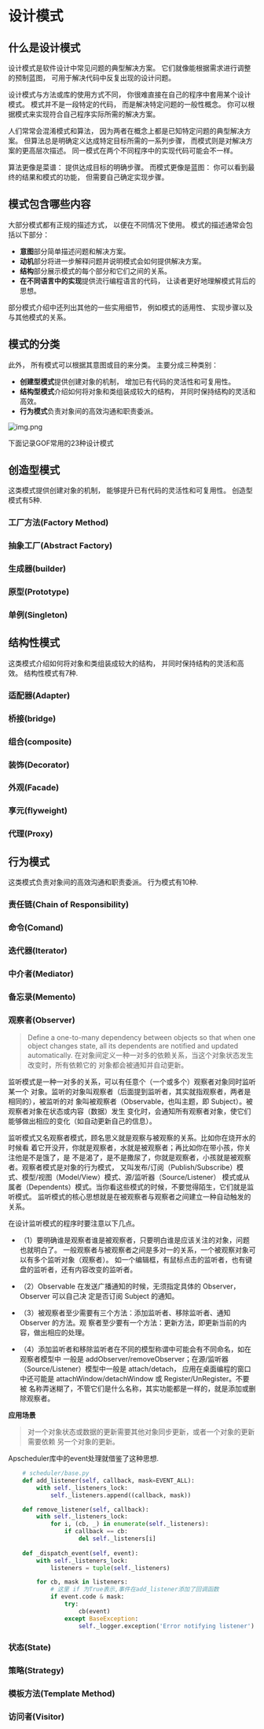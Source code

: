 # 设计模式

## 什么是设计模式

设计模式是软件设计中常见问题的典型解决方案。 它们就像能根据需求进行调整的预制蓝图， 可用于解决代码中反复出现的设计问题。

设计模式与方法或库的使用方式不同， 你很难直接在自己的程序中套用某个设计模式。 模式并不是一段特定的代码， 而是解决特定问题的一般性概念。 你可以根据模式来实现符合自己程序实际所需的解决方案。

人们常常会混淆模式和算法， 因为两者在概念上都是已知特定问题的典型解决方案。 但算法总是明确定义达成特定目标所需的一系列步骤， 而模式则是对解决方案的更高层次描述。 同一模式在两个不同程序中的实现代码可能会不一样。

算法更像是菜谱： 提供达成目标的明确步骤。 而模式更像是蓝图： 你可以看到最终的结果和模式的功能， 但需要自己确定实现步骤。

## 模式包含哪些内容
大部分模式都有正规的描述方式， 以便在不同情况下使用。 模式的描述通常会包括以下部分：


- **意图**部分简单描述问题和解决方案。
- **动机**部分将进一步解释问题并说明模式会如何提供解决方案。
- **结构**部分展示模式的每个部分和它们之间的关系。
- **在不同语言中的实现**提供流行编程语言的代码， 让读者更好地理解模式背后的思想。

部分模式介绍中还列出其他的一些实用细节， 例如模式的适用性、 实现步骤以及与其他模式的关系。

## 模式的分类
此外， 所有模式可以根据其意图或目的来分类。 主要分成三种类别：

- **创建型模式**提供创建对象的机制， 增加已有代码的灵活性和可复用性。
- **结构型模式**介绍如何将对象和类组装成较大的结构， 并同时保持结构的灵活和高效。
- **行为模式**负责对象间的高效沟通和职责委派。

![img.png](img.png)

下面记录GOF常用的23种设计模式

## 创造型模式
这类模式提供创建对象的机制， 能够提升已有代码的灵活性和可复用性。
创造型模式有5种.

### 工厂方法(Factory Method)

### 抽象工厂(Abstract Factory)

### 生成器(builder)

### 原型(Prototype)

### 单例(Singleton)


## 结构性模式
这类模式介绍如何将对象和类组装成较大的结构， 并同时保持结构的灵活和高效。
结构性模式有7种.

### 适配器(Adapter)

### 桥接(bridge)

### 组合(composite)

### 装饰(Decorator)

### 外观(Facade)

### 享元(flyweight)

### 代理(Proxy)

## 行为模式
这类模式负责对象间的高效沟通和职责委派。
行为模式有10种.

### 责任链(Chain of Responsibility)

### 命令(Comand)

### 迭代器(Iterator)

### 中介者(Mediator)

### 备忘录(Memento)

### 观察者(Observer)
>Define a one-to-many dependency between objects so that when one object changes
state, all its dependents are notified and updated automatically.
在对象间定义一种一对多的依赖关系，当这个对象状态发生改变时，所有依赖它的
对象都会被通知并自动更新。

 
监听模式是一种一对多的关系，可以有任意个（一个或多个）观察者对象同时监听某一个
对象。监听的对象叫观察者（后面提到监听者，其实就指观察者，两者是相同的），被监听的对
象叫被观察者（Observable，也叫主题，即 Subject）。被观察者对象在状态或内容（数据）发生
变化时，会通知所有观察者对象，使它们能够做出相应的变化（如自动更新自己的信息）。

监听模式又名观察者模式，顾名思义就是观察与被观察的关系。比如你在烧开水的时候看
着它开没开，你就是观察者，水就是被观察者；再比如你在带小孩，你关注他是不是饿了，是
不是渴了，是不是撒尿了，你就是观察者，小孩就是被观察者。观察者模式是对象的行为模式，
又叫发布/订阅（Publish/Subscribe）模式、模型/视图（Model/View）模式、源/监听器（Source/Listener）
模式或从属者（Dependents）模式。当你看这些模式的时候，不要觉得陌生，它们就是监听模式。
监听模式的核心思想就是在被观察者与观察者之间建立一种自动触发的关系。

在设计监听模式的程序时要注意以下几点。

- （1）要明确谁是观察者谁是被观察者，只要明白谁是应该关注的对象，问题也就明白了。
一般观察者与被观察者之间是多对一的关系，一个被观察对象可以有多个监听对象（观察者）。
如一个编辑框，有鼠标点击的监听者，也有键盘的监听者，还有内容改变的监听者。

- （2）Observable 在发送广播通知的时候，无须指定具体的 Observer，Observer 可以自己决
定是否订阅 Subject 的通知。

- （3）被观察者至少需要有三个方法：添加监听者、移除监听者、通知 Observer 的方法。观
察者至少要有一个方法：更新方法，即更新当前的内容，做出相应的处理。

- （4）添加监听者和移除监听者在不同的模型称谓中可能会有不同命名，如在观察者模型中
一般是 addObserver/removeObserver；在源/监听器（Source/Listener）模型中一般是 attach/detach，
应用在桌面编程的窗口中还可能是 attachWindow/detachWindow 或 Register/UnRegister。不要被
名称弄迷糊了，不管它们是什么名称，其实功能都是一样的，就是添加或删除观察者。

**应用场景**
>对一个对象状态或数据的更新需要其他对象同步更新，或者一个对象的更新需要依赖
另一个对象的更新。

Apscheduler库中的event处理就借鉴了这种思想.

```python
    # scheduler/base.py
    def add_listener(self, callback, mask=EVENT_ALL):
        with self._listeners_lock:
            self._listeners.append((callback, mask))

    def remove_listener(self, callback):
        with self._listeners_lock:
            for i, (cb, _) in enumerate(self._listeners):
                if callback == cb:
                    del self._listeners[i]
 
    def _dispatch_event(self, event):
        with self._listeners_lock:
            listeners = tuple(self._listeners)

        for cb, mask in listeners:
            # 这里 if 为True表示,事件在add_listener添加了回调函数
            if event.code & mask:
                try:
                    cb(event)
                except BaseException:
                    self._logger.exception('Error notifying listener')                    
```

### 状态(State)

### 策略(Strategy)

### 模板方法(Template Method)

### 访问者(Visitor)


